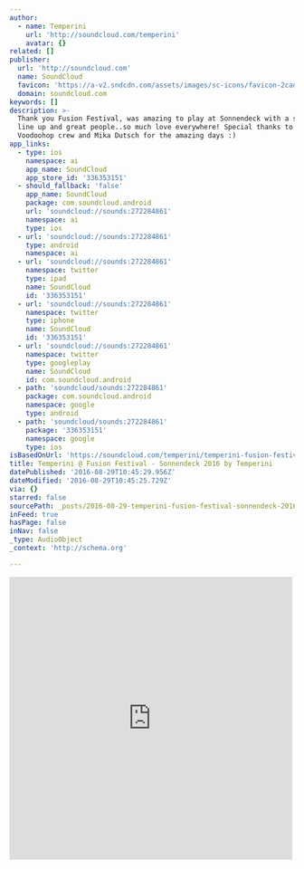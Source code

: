 ```yaml
---
author:
  - name: Temperini
    url: 'http://soundcloud.com/temperini'
    avatar: {}
related: []
publisher:
  url: 'http://soundcloud.com'
  name: SoundCloud
  favicon: 'https://a-v2.sndcdn.com/assets/images/sc-icons/favicon-2cadd14b.ico'
  domain: soundcloud.com
keywords: []
description: >-
  Thank you Fusion Festival, was amazing to play at Sonnendeck with a so great
  line up and great people..so much love everywhere! Special thanks to the
  Voodoohop crew and Mika Dutsch for the amazing days :)
app_links:
  - type: ios
    namespace: ai
    app_name: SoundCloud
    app_store_id: '336353151'
  - should_fallback: 'false'
    app_name: SoundCloud
    package: com.soundcloud.android
    url: 'soundcloud://sounds:272284861'
    namespace: ai
    type: ios
  - url: 'soundcloud://sounds:272284861'
    type: android
    namespace: ai
  - url: 'soundcloud://sounds:272284861'
    namespace: twitter
    type: ipad
    name: SoundCloud
    id: '336353151'
  - url: 'soundcloud://sounds:272284861'
    namespace: twitter
    type: iphone
    name: SoundCloud
    id: '336353151'
  - url: 'soundcloud://sounds:272284861'
    namespace: twitter
    type: googleplay
    name: SoundCloud
    id: com.soundcloud.android
  - path: 'soundcloud/sounds:272284861'
    package: com.soundcloud.android
    namespace: google
    type: android
  - path: 'soundcloud/sounds:272284861'
    package: '336353151'
    namespace: google
    type: ios
isBasedOnUrl: 'https://soundcloud.com/temperini/temperini-fusion-festival-sonnendeck-2016'
title: Temperini @ Fusion Festival - Sonnendeck 2016 by Temperini
datePublished: '2016-08-29T10:45:29.956Z'
dateModified: '2016-08-29T10:45:25.729Z'
via: {}
starred: false
sourcePath: _posts/2016-08-29-temperini-fusion-festival-sonnendeck-2016-by-temperini.md
inFeed: true
hasPage: false
inNav: false
_type: AudioObject
_context: 'http://schema.org'

---
```

<iframe src="https://cdn.embedly.com/widgets/media.html?src=https%3A%2F%2Fw.soundcloud.com%2Fplayer%2F%3Fvisual%3Dtrue%26url%3Dhttp%253A%252F%252Fapi.soundcloud.com%252Ftracks%252F272284861%26show_artwork%3Dtrue&amp;url=https%3A%2F%2Fsoundcloud.com%2Ftemperini%2Ftemperini-fusion-festival-sonnendeck-2016&amp;image=http%3A%2F%2Fi1.sndcdn.com%2Fartworks-000170195095-kil6u9-t500x500.jpg&amp;key=b7d04c9b404c499eba89ee7072e1c4f7&amp;type=text%2Fhtml&amp;schema=soundcloud" width="500" height="500" scrolling="no" frameborder="0" allowfullscreen="" style=""></iframe>
